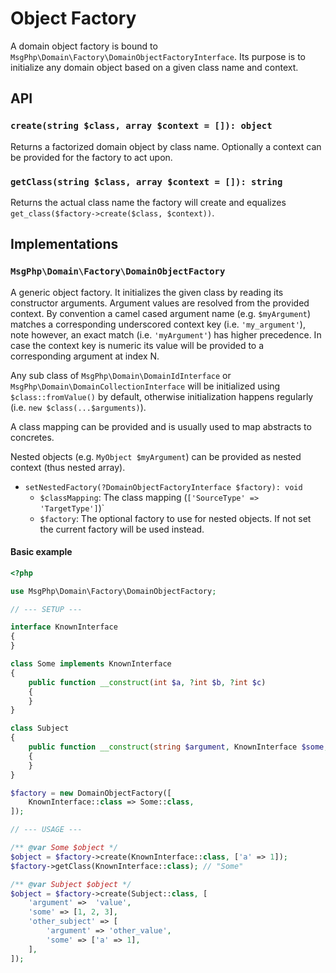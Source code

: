 # Object Factory

A domain object factory is bound to `MsgPhp\Domain\Factory\DomainObjectFactoryInterface`. Its purpose is to initialize
any domain object based on a given class name and context.

## API

### `create(string $class, array $context = []): object`

Returns a factorized domain object by class name. Optionally a context can be provided for the factory to act upon.

### `getClass(string $class, array $context = []): string`

Returns the actual class name the factory will create and equalizes `get_class($factory->create($class, $context))`.

## Implementations

### `MsgPhp\Domain\Factory\DomainObjectFactory`

A generic object factory. It initializes the given class by reading its constructor arguments. Argument values are
resolved from the provided context. By convention a camel cased argument name (e.g. `$myArgument`) matches a
corresponding underscored context key (i.e. `'my_argument'`), note however, an exact match (i.e. `'myArgument'`) has
higher precedence. In case the context key is numeric its value will be provided to a corresponding argument at index N.

Any sub class of `MsgPhp\Domain\DomainIdInterface` or `MsgPhp\Domain\DomainCollectionInterface` will be initialized
using `$class::fromValue()` by default, otherwise initialization happens regularly (i.e. `new $class(...$arguments)`).

A class mapping can be provided and is usually used to map abstracts to concretes.

Nested objects (e.g. `MyObject $myArgument`) can be provided as nested context (thus nested array).

- `setNestedFactory(?DomainObjectFactoryInterface $factory): void`
    - `$classMapping`: The class mapping (`['SourceType' => 'TargetType']`)`
    - `$factory`: The optional factory to use for nested objects. If not set the current factory will be used instead.

#### Basic example

```php
<?php

use MsgPhp\Domain\Factory\DomainObjectFactory;

// --- SETUP ---

interface KnownInterface
{
}

class Some implements KnownInterface
{
    public function __construct(int $a, ?int $b, ?int $c)
    {
    }
}

class Subject
{
    public function __construct(string $argument, KnownInterface $some, Subject $otherSubject = null)
    {
    }
}

$factory = new DomainObjectFactory([
    KnownInterface::class => Some::class,
]);

// --- USAGE ---

/** @var Some $object */
$object = $factory->create(KnownInterface::class, ['a' => 1]);
$factory->getClass(KnownInterface::class); // "Some"

/** @var Subject $object */
$object = $factory->create(Subject::class, [
    'argument' =>  'value',
    'some' => [1, 2, 3],
    'other_subject' => [
        'argument' => 'other_value',
        'some' => ['a' => 1],
    ],
]);
```
